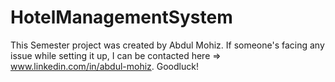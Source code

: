 # HotelManagementSystem
This Semester project was created by Abdul Mohiz. If someone's facing any issue while setting it up, I can be contacted here => www.linkedin.com/in/abdul-mohiz. Goodluck! 